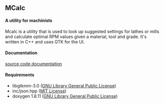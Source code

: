 ## MCalc
#### A utility for machinists

Mcalc is a utility that is used to look up suggested settings for lathes
or mills and calculate optimal RPM values given a material, tool and grade.
It's written in C++ and uses GTK for the UI.

#### Documentation

[source code documentation](https://mjhouse.github.io/mcalc/)

#### Requirements

- libgtkmm-3.0 		([GNU Library General Public License](https://www.gtkmm.org/en/license.html))
- inc/json.hpp 		([MIT License](https://github.com/nlohmann/json#license))
- doxygen 1.8.11	([GNU Library General Public License](http://www.stack.nl/~dimitri/doxygen/))
